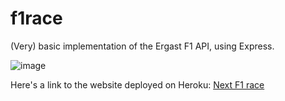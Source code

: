 # f1race

(Very) basic implementation of the Ergast F1 API, using Express.

![image](https://user-images.githubusercontent.com/63819501/166827829-b87783aa-994a-4381-8533-c7fa3d577b87.png)

Here's a link to the website deployed on Heroku: [Next F1 race](https://nextf1race.herokuapp.com/)
